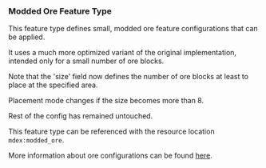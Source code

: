 
### Modded Ore Feature Type

This feature type defines small, modded ore feature configurations that can be applied.

It uses a much more optimized variant of the original implementation, intended only for a small number of ore blocks.

Note that the 'size' field now defines the number of ore blocks at least to place at the specified area.

Placement mode changes if the size becomes more than 8.

Rest of the config has remained untouched.

This feature type can be referenced with the resource location `mdex:modded_ore`.

More information about ore configurations can be found [here](https://minecraft.wiki/w/Ore_(feature)).
